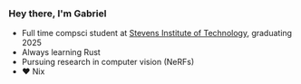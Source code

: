 ### Hey there, I'm Gabriel

- Full time compsci student at [Stevens Institute of Technology](https://www.stevens.edu/), graduating 2025
- Always learning Rust
- Pursuing research in computer vision (NeRFs)
- ❤️ Nix
